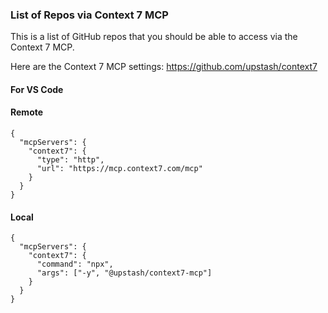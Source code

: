 ### List of Repos via Context 7 MCP
This is a list of GitHub repos that you should be able to access via the Context 7 MCP.

Here are the Context 7 MCP settings: https://github.com/upstash/context7

#### For VS Code

#### Remote
```
{
  "mcpServers": {
    "context7": {
      "type": "http",
      "url": "https://mcp.context7.com/mcp"
    }
  }
}
```

#### Local
```
{
  "mcpServers": {
    "context7": {
      "command": "npx",
      "args": ["-y", "@upstash/context7-mcp"]
    }
  }
}
```


